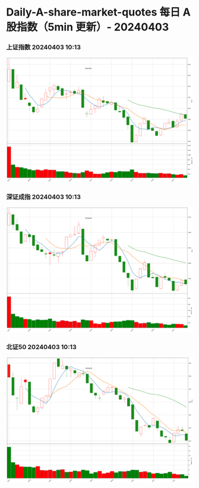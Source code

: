 
# Daily-A-share-market-quotes 每日 A 股指数（5min 更新）- 20240403

### 上证指数 20240403 10:13
![](./fig/2024/4/20240403-sh000001.png)

### 深证成指 20240403 10:13
![](./fig/2024/4/20240403-sz399001.png)

### 北证50 20240403 10:13
![](./fig/2024/4/20240403-bj899050.png)
